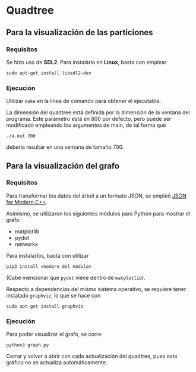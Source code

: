 # Quadtree

## Para la visualización de las particiones

### Requisitos

Se hizo uso de **SDL2**. Para instalarlo en **Linux**, basta con emplear
```
sudo apt-get install libsdl2-dev
```

### Ejecución

Utilizar `make` en la línea de comando para obtener el ejecutable.

La dimensión del quadtree está definida por la dimensión de la ventana del programa. Este parámetro está en 800 por defecto, pero puede ser modificado empleando los argumentos de main, de tal forma que
```
./a.out 700
```
debería resultar en una ventana de tamaño 700.

## Para la visualización del grafo

### Requisitos

Para transformar los datos del árbol a un formato JSON, se empleó [JSON for Modern C++](https://github.com/nlohmann/json).

Asimismo, se utilizaron los siguientes módulos para Python para mostrar el grafo:
- matplotlib
- pydot
- networkx

Para instalarlos, basta con utilizar
```
pip3 install <nombre del módulo>
```

(Cabe mencionar que `pydot` viene dentro de `matplotlib`).

Respecto a dependencias del mismo sistema operativo, se requiere tener instalado `graphviz`, lo que se hace con

```
sudo apt-get install graphviz
```

### Ejecución

Para poder visualizar el grafo, se corre
```
python3 graph.py
```
Cerrar y volver a abrir con cada actualización del quadtree, pues este gráfico no se actualiza automáticamente.